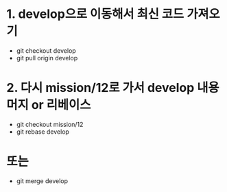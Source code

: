 # 1. develop으로 이동해서 최신 코드 가져오기
- git checkout develop
- git pull origin develop

# 2. 다시 mission/12로 가서 develop 내용 머지 or 리베이스
- git checkout mission/12
- git rebase develop
# 또는
- git merge develop